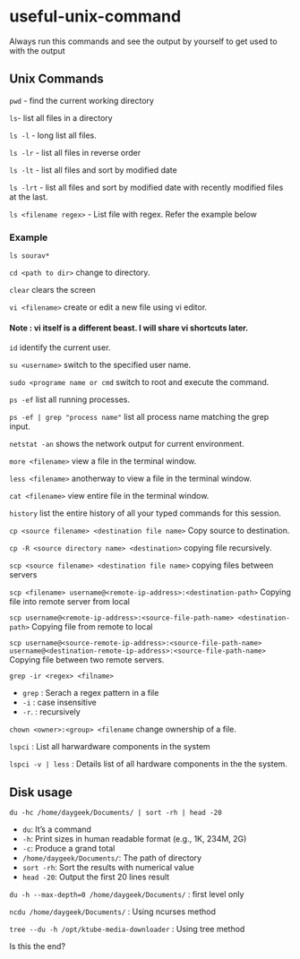 # useful-unix-command 
Always run this commands and see the output by yourself to get used to with the output

## Unix Commands ##

`pwd` - find the current working directory

`ls`- list all files in a directory

`ls -l` - long list all files.

`ls -lr` - list all files in reverse order

`ls -lt` - list all files and sort by modified date

`ls -lrt` - list all files and sort by modified date with recently modified files at the last.

`ls <filename regex>` - List file with regex. Refer the example below

### Example
```
ls sourav*

```

`cd <path to dir>` change to directory.

`clear` clears the screen

`vi <filename>` create or edit a new file using vi editor. 
#### Note : vi itself is a different beast. I will share vi shortcuts later.


`id` identify the current user.

`su <username>` switch to the specified user name.

`sudo <programe name or cmd` switch to root and execute the command.

`ps -ef` list all running processes.

`ps -ef | grep "process name"` list all process name matching the grep input.

`netstat -an` shows the network output for current environment.

`more <filename>` view a file in the terminal window.

`less <filename>` anotherway to view a file in the terminal window.

`cat <filename>` view entire file in the terminal window.

`history` list the entire history of all your typed commands for this session.

`cp <source filename> <destination file name>` Copy source to destination.

`cp -R <source directory name> <destination>` copying file recursively.

`scp <source filename> <destination file name>` copying files between servers

`scp <filename> username@<remote-ip-address>:<destination-path>`  Copying file into remote server from local

`scp username@<remote-ip-address>:<source-file-path-name> <destination-path>`  Copying file from remote to local

`scp username@<source-remote-ip-address>:<source-file-path-name> username@<destination-remote-ip-address>:<source-file-path-name>` Copying file between two remote servers.

`grep -ir <regex> <filname>` 

- `grep` : Serach a regex pattern in a file
- `-i`   : case insensitive
- `-r`.  : recursively 


`chown <owner>:<group> <filename` change ownership of a file.

`lspci` : List all harwardware components in the system

`lspci -v | less` : Details list of all hardware components in the the system.

## Disk usage ##

`du -hc /home/daygeek/Documents/ | sort -rh | head -20`

- `du`: It’s a command
- `-h`: Print sizes in human readable format (e.g., 1K, 234M, 2G)
- `-c`: Produce a grand total
- `/home/daygeek/Documents/`: The path of directory
- `sort -rh`: Sort the results with numerical value
- `head -20`: Output the first 20 lines result

`du -h --max-depth=0 /home/daygeek/Documents/` : first level only

`ncdu /home/daygeek/Documents/` : Using ncurses method

`tree --du -h /opt/ktube-media-downloader` : Using tree method

Is this the end?
